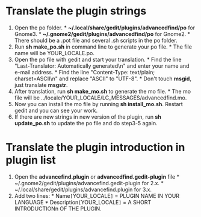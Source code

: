 

# Translate the plugin strings #
  1. Open the po folder.
    * **~/.local/share/gedit/plugins/advancedfind/po** for Gnome3.
    * **~/.gnome2/gedit/plugins/advancedfind/po** for Gnome2.
    * There should be a .pot file and several .sh scripts in the po folder.
  1. Run **sh make\_po.sh** in command line to generate your po file.
    * The file name will be YOUR\_LOCALE.po.
  1. Open the po file with gedit and start your translation.
    * Find the line "Last-Translator: Automatically generated\n" and enter your name and e-mail address.
    * Find the line "Content-Type: text/plain; charset=ASCII\n" and replace "ASCII" to "UTF-8".
    * Don't touch **msgid**, just translate **msgstr**.
  1. After translation, run **sh make\_mo.sh** to generate the mo file.
    * The mo file will be ../locale/YOUR\_LOCALE/LC\_MESSAGES/advancedfind.mo.
  1. Now you can install the mo file by running **sh install\_mo.sh**. Restart gedit and you can see your work.
  1. If there are new strings in new version of the plugin, run **sh update\_po.sh** to update the po file and do step3-5 again.

# Translate the plugin introduction in plugin list #
  1. Open the **advancefind.plugin** or **advancedfind.gedit-plugin** file
    * ~/.gnome2/gedit/plugins/advancefind.gedit-plugin for 2.x.
    * ~/.local/share/gedit/plugins/advancefind.plugin for 3.x.
  1. Add two lines:
    * Name`[`YOUR\_LOCALE`]` = PLUGIN NAME IN YOUR LANGUAGE
    * Description`[`YOUR\_LOCALE`]` = A SHORT INTRODUCTIONn OF THE PLUGIN.